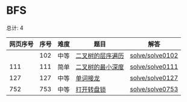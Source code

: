 # BFS

<!--- table -->

总计: 4

| 网页序号 | 序号 | 难度 | 题目                                                                                    | 解答                                  |
| -------- | ---- | ---- | --------------------------------------------------------------------------------------- | ------------------------------------- |
|          | 102  | 中等 | [二叉树的层序遍历](https://leetcode-cn.com/problems/binary-tree-level-order-traversal/) | [solve/solve0102](../solve/solve0102) |
| 111      | 111  | 简单 | [二叉树的最小深度](https://leetcode-cn.com/problems/minimum-depth-of-binary-tree/)      | [solve/solve0111](../solve/solve0111) |
| 127      | 127  | 中等 | [单词接龙](https://leetcode-cn.com/problems/word-ladder/)                               | [solve/solve0127](../solve/solve0127) |
| 752      | 753  | 中等 | [打开转盘锁](https://leetcode-cn.com/problems/open-the-lock/)                           | [solve/solve0753](../solve/solve0753) |
